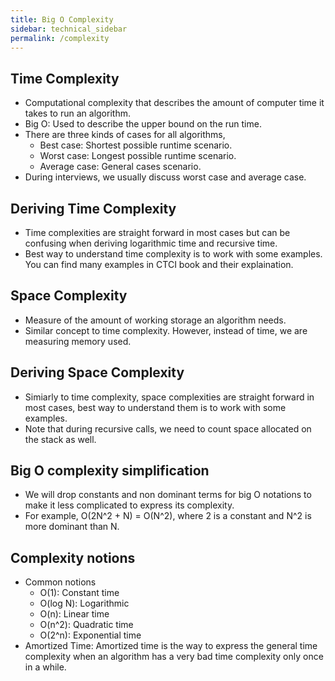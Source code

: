 ```yaml
---
title: Big O Complexity
sidebar: technical_sidebar
permalink: /complexity
---
```


## Time Complexity
- Computational complexity that describes the amount of computer time it takes to run an algorithm.
- Big O: Used to describe the upper bound on the run time. 
- There are three kinds of cases for all algorithms,
  - Best case: Shortest possible runtime scenario.
  - Worst case: Longest possible runtime scenario.
  - Average case: General cases scenario.
- During interviews, we usually discuss worst case and average case.

## Deriving Time Complexity
- Time complexities are straight forward in most cases but can be confusing when deriving logarithmic time and recursive time.
- Best way to understand time complexity is to work with some examples. You can find many examples in CTCI book and their explaination.

## Space Complexity
- Measure of the amount of working storage an algorithm needs.
- Similar concept to time complexity. However, instead of time, we are measuring memory used.

## Deriving Space Complexity
- Simiarly to time complexity, space complexities are straight forward in most cases, best way to understand them is to work with some examples. 
- Note that during recursive calls, we need to count space allocated on the stack as well.

## Big O complexity simplification
- We will drop constants and non dominant terms for big O notations to make it less complicated to express its complexity.
- For example, O(2N^2 + N) = O(N^2), where 2 is a constant and N^2 is more dominant than N.

## Complexity notions
- Common notions
  - O(1): Constant time
  - O(log N): Logarithmic
  - O(n): Linear time
  - O(n^2): Quadratic time
  - O(2^n): Exponential time
- Amortized Time: Amortized time is the way to express the general time complexity when an algorithm has a very bad time complexity only once in a while.

